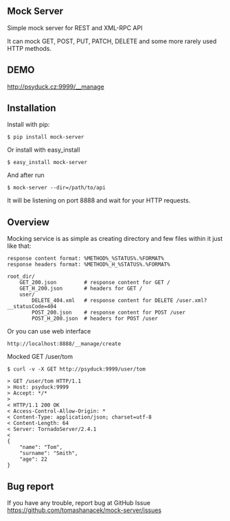 ## Mock Server
Simple mock server for REST and XML-RPC API

It can mock GET, POST, PUT, PATCH, DELETE and some more rarely used HTTP methods. 

## DEMO

http://psyduck.cz:9999/__manage

## Installation

Install with pip:

    $ pip install mock-server

Or install with easy_install

    $ easy_install mock-server

And after run

    $ mock-server --dir=/path/to/api
    
It will be listening on port 8888 and wait for your HTTP requests.

## Overview

Mocking service is as simple as creating directory and few files within it just like that:

    response content format: %METHOD%_%STATUS%.%FORMAT%
    response headers format: %METHOD%_H_%STATUS%.%FORMAT%

    root_dir/
        GET_200.json         # response content for GET /
        GET_H_200.json       # headers for GET /
        user/
            DELETE_404.xml   # response content for DELETE /user.xml?__statusCode=404
            POST_200.json    # response content for POST /user
            POST_H_200.json  # headers for POST /user
            

Or you can use web interface

    http://localhost:8888/__manage/create


Mocked GET /user/tom 

    $ curl -v -X GET http://psyduck:9999/user/tom
    
    > GET /user/tom HTTP/1.1
    > Host: psyduck:9999
    > Accept: */*
    > 
    < HTTP/1.1 200 OK
    < Access-Control-Allow-Origin: *
    < Content-Type: application/json; charset=utf-8
    < Content-Length: 64
    < Server: TornadoServer/2.4.1
    < 
    {
        "name": "Tom",
        "surname": "Smith",
        "age": 22
    }


## Bug report
If you have any trouble, report bug at GitHub Issue https://github.com/tomashanacek/mock-server/issues
